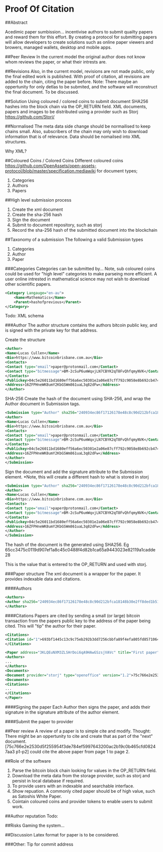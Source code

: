Proof Of Citation
===============

##Abstract

Acedimic paper sumbission... incentivise authors to submit quailty papers and reward them for this effort.
By creating a protocol for submitting papers will allow developers to create solutions such as online paper viewers and browers, managed wallets, desktop and mobile apps.

##Peer Review
In the current model the original author does not know whom reviews the paper, or what their intrests are.

##Revisions
Also, in the current model, revisions are not made public, only the final edited work is published.  With proof of citation, all revisions are added to the chain, citing the paper before.  Note:  There maybe an oppertunity for only detlas to be submited, and the software will reconstruct the final document.  To be discussed.

##Solution
Using coloured / colored coins to submit document SHA256 hashes into the block chain via the OP_RETURN field.  XML documents, papers and images to be distributed using a provider such as Storj https://github.com/Storj/

##Normalised
The meta data side change should be normailised to keep chains small.  Also, subscribers of the chain may only wish to download information that is of relevance.  Data should be nomailsed into XML structures.

Why XML?

##Coloured Coins / Colored Coins
Different coloured coins https://github.com/OpenAssets/open-assets-protocol/blob/master/specification.mediawiki for document types;

1. Categories
2. Authors
3. Papers

##High level submission process
1. Create the xml document
2. Create the sha-256 hash
3. Sign the document
4. Submit to document repository, such as storj
5. Record the sha-256 hash of the submitted document into the blockchain

##Taxonomy of a submission
The following a valid Submission types

1. Categories
2. Author
3. Paper

###Categories
Categories can be submitted by...  Note, sub coloured coins could be used for "high level" categories to make parseing more efficient.  A user online intrested in mathematical science may not wish to download other scientific papers.

```xml
<Category Langauge="en-au">
    <Name>Mathematics</Name>
    <Parent>hashofprevious</Parent>
</Category>
```
Todo: XML schema

###Author
The author structure contains the authors bitcoin public key, and is signed with the private key for that address.

Create the structure
```xml
<Author>
<Name>Lucas Cullen</Name>
<Bio>https://www.bitcoinbrisbane.com.au</Bio>
<Contacts>
<Contact type="email">paper@protonmail.com</Contact>
<Contact type="bitmessage">BM-2cSuP6umWqxjLN7CBYK2qT8FvQhfqmyNVK</Contact>
</Contacts>
<Publickey>04c5e26011bd1680eff56a6ec50301e2a06e87cff792c9058e8b692cb47488a18b1d9e509d31c5b98248d9aed24e70512ef3b054f2f02afc8f5b54db5b3516fa0a</Publickey>
<Address>16ZFPHneWK8umY2KbGSWm861uaL3q82dFw</Address>
</Author>
```
SHA-256
Create the hash of the document using SHA-256, and wrap the Author document in Submission tags.
```xml
<Submission type="Author" sha256="240934ec86f17126178e48c8c90d212bfca18148b30e2ff8ded1b51a662c80cf">
<Author>
<Name>Lucas Cullen</Name>
<Bio>https://www.bitcoinbrisbane.com.au</Bio>
<Contacts>
<Contact type="email">paper@protonmail.com</Contact>
<Contact type="bitmessage">BM-2cSuP6umWqxjLN7CBYK2qT8FvQhfqmyNVK</Contact>
</Contacts>
<Publickey>04c5e26011bd1680eff56a6ec50301e2a06e87cff792c9058e8b692cb47488a18b1d9e509d31c5b98248d9aed24e70512ef3b054f2f02afc8f5b54db5b3516fa0a</Publickey>
<Address>16ZFPHneWK8umY2KbGSWm861uaL3q82dFw</Address>
</Author>
</Submission>
```

Sign the document and add the signature attribute to the Submission element.  *Note, this will create a different hash to what is stored in storj

```xml
<Submission type="Author" sha256="240934ec86f17126178e48c8c90d212bfca18148b30e2ff8ded1b51a662c80cf" version="Bitcoin-qt (1.0)" signature="G0xzGNeKfEwPz34Dr5lFwUhyCkj+KKSQGcaeQJ44cxzYPmVRJjw6kBgBBGwsnIWA0oqMrJAXJCNpbwW8anHaTjY=">
<Author>
<Name>Lucas Cullen</Name>
<Bio>https://www.bitcoinbrisbane.com.au</Bio>
<Contacts>
<Contact type="email">paper@protonmail.com</Contact>
<Contact type="bitmessage">BM-2cSuP6umWqxjLN7CBYK2qT8FvQhfqmyNVK</Contact>
</Contacts>
<Publickey>04c5e26011bd1680eff56a6ec50301e2a06e87cff792c9058e8b692cb47488a18b1d9e509d31c5b98248d9aed24e70512ef3b054f2f02afc8f5b54db5b3516fa0a</Publickey>
<Address>16ZFPHneWK8umY2KbGSWm861uaL3q82dFw</Address>
</Author>
</Submission>
```

The hash of the document is the generated using SHA256.  Eg 65cc3475c0119d907ef1a8c45c0488f4d82b1ca65a9443023e82119a1cadde28

This is the value that is entered to the OP_RETURN and used with storj.

###Paper structure
The xml document is a wrapper for the paper.  It provides indexable data and citations.

####Authors
```xml
<Authors>
<Author sha256="240934ec86f17126178e48c8c90d212bfca18148b30e2ff8ded1b51a662c80cf"/>
</Authors>
```

####Citations
Papers are cited by sending a small (or large) bitcoin transaction from the papers public key to the address of the paper being cited.  This will "tip" the author for their paper.

```xml
<Citations>
<Citation id="1">693bf1445c13c9c75eb292b3dd7256cbbfa89f4efa805fd8571064de938ae146</citation>
</Citations>
```

```xml
<Paper address="3KLQEuNXM3ZLSHrDoi6qA9HAwGSzsjVAVc" title="First paper">
<Authors>
...
</Authors>
<Documents>
<Document provider="storj" type="openoffice" version="1.2">75c766e2e2530d5f255954f3de784ef5997643200ac2b19c0b465cfd08247aa3</document>
<Documents>
<Citations>
...
</Citations>
</Paper>
```

####Signing the paper
Each Author then signs the paper, and adds their signature in the signature attribute of the author element.

####Submit the paper to provider

##Peer review
A review of a paper is to simple cite and modify.  Thought:  There might be an oppertunity to cite and create that as part of the "next" document.  [75c766e2e2530d5f255954f3de784ef5997643200ac2b19c0b465cfd08247aa3 p1-p2] could cite the above paper from page 1 to page 2.

##Role of the software
1. Parse the bitcoin block chain looking for values in the OP_RETURN field.
2. Download the meta data from the storage provider, such as storj and persist in local database if required.
3. To provide users with an indexable and searchable interface.
4. Show repuation.  A commonly cited paper should be of high value, such as Satoshis White Paper.
5. Cointain coloured coins and provider tokens to enable users to submit work.

##Author reputation
Todo:

##Risks
Gaming the system...

##Discussion
Latex format for paper is to be considered.

###Other:
Tip for commit address
